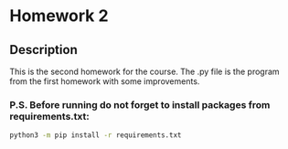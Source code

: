 # Homework 2

## Description

This is the second homework for the course. The .py file is the program from the first homework with some improvements.

### P.S. Before running do not forget to install packages from requirements.txt:

```bash
python3 -m pip install -r requirements.txt
```
